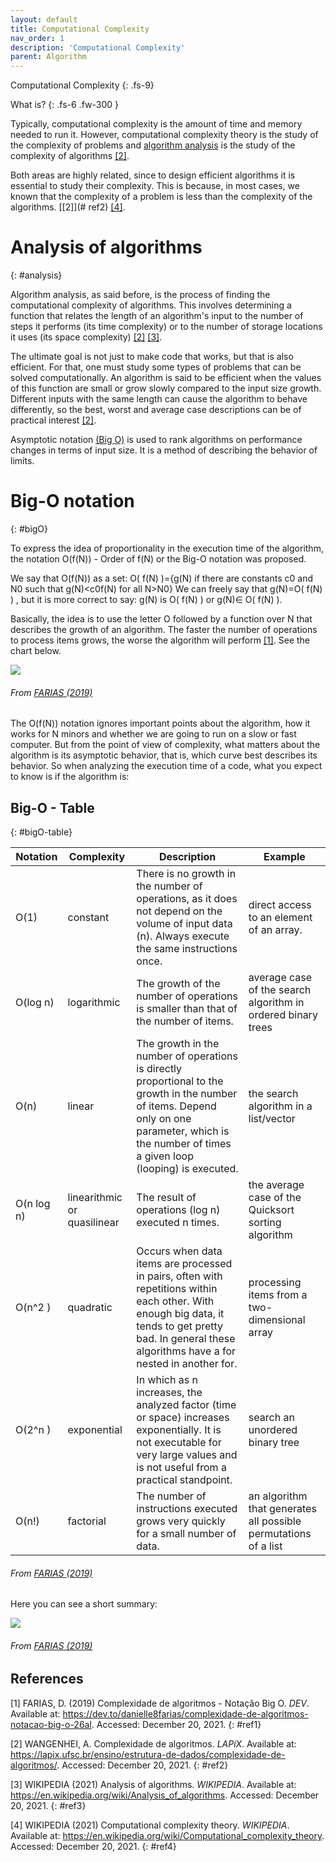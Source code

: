 ```yaml
---
layout: default
title: Computational Complexity
nav_order: 1
description: 'Computational Complexity'
parent: Algorithm
---
```


Computational Complexity
{: .fs-9}

What is?
{: .fs-6 .fw-300  }

Typically, computational complexity is the amount of time and memory needed to run it. However, computational complexity theory is the study of the complexity of problems and [algorithm analysis](#analysis) is the study of the complexity of algorithms [[2]](#ref2).

Both areas are highly related, since to design efficient algorithms it is essential to study their complexity. This is because, in most cases, we known that the complexity of a problem is less than the complexity of the algorithms. [[2]](# ref2) [[4]](#ref4).

# Analysis of algorithms 
{: #analysis}

Algorithm analysis, as said before, is the process of finding the computational complexity of algorithms. This involves determining a function that relates the length of an algorithm's input to the number of steps it performs (its time complexity) or to the number of storage locations it uses (its space complexity) [[2]](#ref2) [[3]](#ref3).

The ultimate goal is not just to make code that works, but that is also efficient. For that, one must study some types of problems that can be solved computationally. An algorithm is said to be efficient when the values of this function are small or grow slowly compared to the input size growth. Different inputs with the same length can cause the algorithm to behave differently, so the best, worst and average case descriptions can be of practical interest [[2]](#ref2).

Asymptotic notation [(Big O)](#bigO) is used to rank algorithms on performance changes in terms of input size. It is a method of describing the behavior of limits.

# Big-O notation
{: #bigO}

To express the idea of proportionality in the execution time of the algorithm, the notation O(f(N)) - Order of f(N) or the Big-O notation was proposed.

We say that O(f(N)) as a set:
O( f(N) )={g(N) if there are constants c0 and N0 such that g(N)<c0f(N) for all N>N0} We can freely say that g(N)=O( f(N) ) , but it is more correct to say: g(N) is O( f(N) ) or g(N)∈ O( f(N) ).

Basically, the idea is to use the letter O followed by a function over N that describes the growth of an algorithm. The faster the number of operations to process items grows, the worse the algorithm will perform [[1]](#ref1).  See the chart below.

<a href="{{ site.baseurl }}/assets/images/bigo_graph.png" data-toggle="lightbox">
    <img src="{{ site.baseurl }}/assets/images/bigo_graph.png" class="img-fluid" />
</a>

###### From [FARIAS (2019)](#ref1)

The O(f(N)) notation ignores important points about the algorithm, how it works for N minors and whether we are going to run on a slow or fast computer. But from the point of view of complexity, what matters about the algorithm is its asymptotic behavior, that is, which curve best describes its behavior. So when analyzing the execution time of a code, what you expect to know is if the algorithm is:

## Big-O - Table
{: #bigO-table}

| Notation   | Complexity                  | Description | Example |
| ---------- | --------------------------- |  ---------- |------- | 
| O(1)       | constant                    | There is no growth in the number of operations, as it does not depend on the volume of input data (n). Always execute the same instructions once. | direct access to an element of an array. |
| O(log n)   | logarithmic                 | The growth of the number of operations is smaller than that of the number of items. | average case of the search algorithm in ordered binary trees |
| O(n)       | linear                      | The growth in the number of operations is directly proportional to the growth in the number of items. Depend only on one parameter, which is the number of times a given loop (looping) is executed.| the search algorithm in a list/vector |
| O(n log n) | linearithmic or quasilinear | The result of operations (log n) executed n times.| the average case of the Quicksort sorting algorithm |
| O(n^2 )    | quadratic                   | Occurs when data items are processed in pairs, often with repetitions within each other. With enough big data, it tends to get pretty bad. In general these algorithms have a for nested in another for. | processing items from a two-dimensional array |
| O(2^n )    | exponential                 | In which as n increases, the analyzed factor (time or space) increases exponentially. It is not executable for very large values and is not useful from a practical standpoint. | search an unordered binary tree |
| O(n!)      | factorial                   | The number of instructions executed grows very quickly for a small number of data. | an algorithm that generates all possible permutations of a list |

###### From [FARIAS (2019)](#ref1)

Here you can see a short summary:

<a href="{{ site.baseurl }}/assets/images/bigo_resume.jpg" data-toggle="lightbox">
    <img src="{{ site.baseurl }}/assets/images/bigo_resume.jpg" class="img-fluid" />
</a>

###### From [FARIAS (2019)](#ref1)

## References

[1] FARIAS, D. (2019) Complexidade de algoritmos - Notação Big O. *DEV*. Available at: <https://dev.to/danielle8farias/complexidade-de-algoritmos-notacao-big-o-26al>. Accessed: December 20, 2021.
{: #ref1}

[2] WANGENHEI, A. Complexidade de algoritmos. *LAPiX*. Available at: <https://lapix.ufsc.br/ensino/estrutura-de-dados/complexidade-de-algoritmos/>. Accessed: December 20, 2021.
{: #ref2}

[3] WIKIPEDIA (2021) Analysis of algorithms. *WIKIPEDIA*. Available at: <https://en.wikipedia.org/wiki/Analysis_of_algorithms>. Accessed: December 20, 2021.
{: #ref3}

[4] WIKIPEDIA (2021) Computational complexity theory. *WIKIPEDIA*. Available at: <https://en.wikipedia.org/wiki/Computational_complexity_theory>. Accessed: December 20, 2021.
{: #ref4}